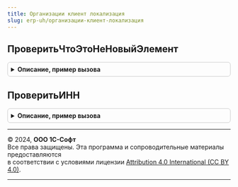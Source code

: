 ```yaml
---
title: Организации клиент локализация
slug: erp-uh/организации-клиент-локализация
---
```



## ПроверитьЧтоЭтоНеНовыйЭлемент
<details style="margin: 1em 0; padding: 0.5em; border: 1px solid #ccc; border-radius: 6px;">

<summary style="font-weight: bold; cursor: pointer;">Описание, пример вызова</summary>

```bsl

// Проверяет, что это не новый элемент справочника
//
// Параметры:
// 	Форма - ФормаКлиентскогоПриложения - форма обработчика:
// 		* Объект - СправочникОбъект -
// 	ИмяФормы - Строка - имя подчиненной формы
// 	ОповещениеПослеЗаписи - ОписаниеОповещения - Описание
// 	ТекстВопроса - Строка - текст вопроса
//
Процедура ПроверитьЧтоЭтоНеНовыйЭлемент(Форма, ИмяФормы, ОповещениеПослеЗаписи, ТекстВопроса = Неопределено) Экспорт
```

Пример вызова
```bsl
ОрганизацииКлиентЛокализация.ПроверитьЧтоЭтоНеНовыйЭлемент(Форма, ИмяФормы, ОповещениеПослеЗаписи, ТекстВопроса);
```
</details>

## ПроверитьИНН
<details style="margin: 1em 0; padding: 0.5em; border: 1px solid #ccc; border-radius: 6px;">

<summary style="font-weight: bold; cursor: pointer;">Описание, пример вызова</summary>

```bsl

// Проверяет соответствие ИНН требованиям.
//
// Параметры:
//  ИНН                - Строка - проверяемый индивидуальный номер налогоплательщика.
//  Объект - СправочникОбъект.Организации - проверяемая организация.
//
Процедура ПроверитьИНН(ИНН, Объект) Экспорт
```

Пример вызова
```bsl
ОрганизацииКлиентЛокализация.ПроверитьИНН(ИНН, Объект) 
```
</details>

---

© 2024, **ООО 1С-Софт**  
Все права защищены. Эта программа и сопроводительные материалы предоставляются  
в соответствии с условиями лицензии [Attribution 4.0 International (CC BY 4.0)](https://creativecommons.org/licenses/by/4.0/legalcode).

---
